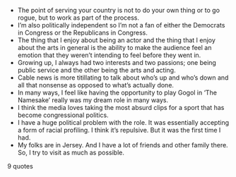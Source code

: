  - The point of serving your country is not to do your own thing or to go rogue, but to work as part of the process.
 - I’m also politically independent so I’m not a fan of either the Democrats in Congress or the Republicans in Congress.
 - The thing that I enjoy about being an actor and the thing that I enjoy about the arts in general is the ability to make the audience feel an emotion that they weren’t intending to feel before they went in.
 - Growing up, I always had two interests and two passions; one being public service and the other being the arts and acting.
 - Cable news is more titillating to talk about who’s up and who’s down and all that nonsense as opposed to what’s actually done.
 - In many ways, I feel like having the opportunity to play Gogol in ‘The Namesake’ really was my dream role in many ways.
 - I think the media loves taking the most absurd clips for a sport that has become congressional politics.
 - I have a huge political problem with the role. It was essentially accepting a form of racial profiling. I think it’s repulsive. But it was the first time I had.
 - My folks are in Jersey. And I have a lot of friends and other family there. So, I try to visit as much as possible.

9 quotes